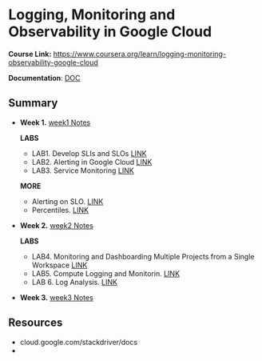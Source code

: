 # Logging, Monitoring and Observability in Google Cloud

**Course Link:** https://www.coursera.org/learn/logging-monitoring-observability-google-cloud

**Documentation**: [DOC](./docs)

## Summary

- **Week 1.** [week1 Notes](./week1.md)

  **LABS**

  - LAB1. Develop SLIs and SLOs [LINK](./LAB1_Develop_SLI_and_SLOs.md)
  - LAB2. Alerting in Google Cloud [LINK](./LAB2_Alerting_in_Google_Cloud.md)
  - LAB3. Service Monitoring [LINK](./LAB3_Service_Monitoring.md)

  **MORE**

  - Alerting on SLO. [LINK](./Alerting_on_SLO.md)
  - Percentiles.  [LINK](./Percentiles.md)

- **Week 2.** [week2 Notes](./week2.md)

  **LABS**

  - LAB4. Monitoring and Dashboarding Multiple Projects from a Single Workspace [LINK](./LAB4_Monitoring_and_Dashboarding_Multiple_Projects.md)
  - LAB5. Compute Logging and Monitorin. [LINK](./LAB5_Compute_Logging_and_Monitoring.md)
  - LAB 6.  Log Analysis. [LINK](./LAB6_Log_Analysis.md)

- **Week 3.** [week3 Notes](./week3.md)



## Resources

- cloud.google.com/stackdriver/docs
- 

